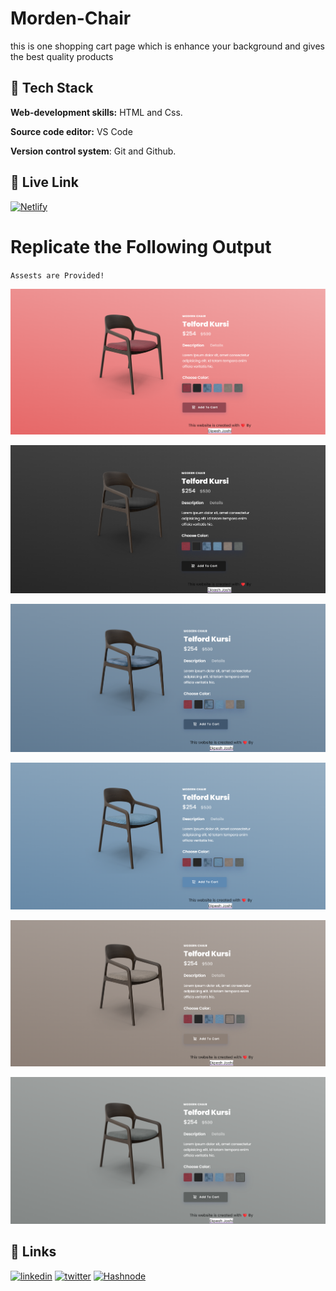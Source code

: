 # Morden-Chair
this is one shopping cart page which is enhance your background and gives the best quality products 

 ## 🔗 Tech Stack

**Web-development skills:** HTML and Css.

**Source code editor:** VS Code

**Version control system**: Git and Github.


## 🔗 Live Link
 [![Netlify](https://img.shields.io/badge/netlify-%23000000.svg?style=for-the-badge&logo=netlify&logoColor=#00C7B7)](https://velvety-baklava-2208a6.netlify.app)

# Replicate the Following Output

`Assests are Provided!`

![Morden Chair](./images/1.1.png)

![Morden Chair](./images/2.png)

![Morden Chair](./images/3.png)

![Morden Chair](./images/4.png)

![Morden Chair](./images/5.png)

![Morden Chair](./images/6.png)

## 🔗 Links

[![linkedin](https://img.shields.io/badge/linkedin-0A66C2?style=for-the-badge&logo=linkedin&logoColor=white)](https://www.linkedin.com/in/dipesh-joshi-2512a2162/)
[![twitter](https://img.shields.io/badge/twitter-1DA1F2?style=for-the-badge&logo=twitter&logoColor=white)](https://twitter.com/DipeshJ2310)
[![Hashnode](https://img.shields.io/badge/Hashnode-2962FF?style=for-the-badge&logo=hashnode&logoColor=white)](https://dipeshjoshi4.hashnode.dev/)
